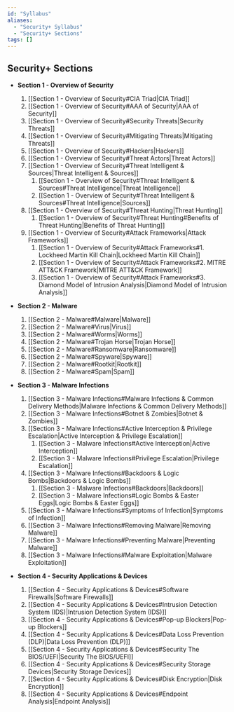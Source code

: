 ```yaml
---
id: "Syllabus"
aliases:
  - "Security+ Syllabus"
  - "Security+ Sections"
tags: []
---
```

## Security+ Sections
+ **Section 1 - Overview of Security**
    1. [[Section 1 - Overview of Security#CIA Triad|CIA Triad]]
    2. [[Section 1 - Overview of Security#AAA of Security|AAA of Security]]
    3. [[Section 1 - Overview of Security#Security Threats|Security Threats]]
    4. [[Section 1 - Overview of Security#Mitigating Threats|Mitigating Threats]]
    5. [[Section 1 - Overview of Security#Hackers|Hackers]]
    6. [[Section 1 - Overview of Security#Threat Actors|Threat Actors]]
    7. [[Section 1 - Overview of Security#Threat Intelligent & Sources|Threat Intelligent & Sources]]
        1. [[Section 1 - Overview of Security#Threat Intelligent & Sources#Threat Intelligence|Threat Intelligence]]
        2. [[Section 1 - Overview of Security#Threat Intelligent & Sources#Threat Intelligence|Sources]]
    8. [[Section 1 - Overview of Security#Threat Hunting|Threat Hunting]]
        1. [[Section 1 - Overview of Security#Threat Hunting#Benefits of Threat Hunting|Benefits of Threat Hunting]]
    9. [[Section 1 - Overview of Security#Attack Frameworks|Attack Frameworks]]
        1. [[Section 1 - Overview of Security#Attack Frameworks#1. Lockheed Martin Kill Chain|Lockheed Martin Kill Chain]]
        2. [[Section 1 - Overview of Security#Attack Frameworks#2. MITRE ATT&CK Framework|MITRE ATT&CK Framework]]
        3. [[Section 1 - Overview of Security#Attack Frameworks#3. Diamond Model of Intrusion Analysis|Diamond Model of Intrusion Analysis]]

+ **Section 2 - Malware**
    1. [[Section 2 - Malware#Malware|Malware]]
    2. [[Section 2 - Malware#Virus|Virus]]
    3. [[Section 2 - Malware#Worms|Worms]]
    4. [[Section 2 - Malware#Trojan Horse|Trojan Horse]]
    5. [[Section 2 - Malware#Ransomware|Ransomware]]
    6. [[Section 2 - Malware#Spyware|Spyware]]
    7. [[Section 2 - Malware#Rootkit|Rootkit]]
    8. [[Section 2 - Malware#Spam|Spam]]

+ **Section 3 - Malware Infections**
    1. [[Section 3 - Malware Infections#Malware Infections & Common Delivery Methods|Malware Infections & Common Delivery Methods]]
    2. [[Section 3 - Malware Infections#Botnet & Zombies|Botnet & Zombies]]
    3. [[Section 3 - Malware Infections#Active Interception & Privilege Escalation|Active Interception & Privilege Escalation]]
        1. [[Section 3 - Malware Infections#Active Interception|Active Interception]]
        2. [[Section 3 - Malware Infections#Privilege Escalation|Privilege Escalation]]
    4. [[Section 3 - Malware Infections#Backdoors & Logic Bombs|Backdoors & Logic Bombs]]
        1. [[Section 3 - Malware Infections#Backdoors|Backdoors]]
        2. [[Section 3 - Malware Infections#Logic Bombs & Easter Eggs|Logic Bombs & Easter Eggs]]
    5. [[Section 3 - Malware Infections#Symptoms of Infection|Symptoms of Infection]]
    6. [[Section 3 - Malware Infections#Removing Malware|Removing Malware]]
    7. [[Section 3 - Malware Infections#Preventing Malware|Preventing Malware]]
    8. [[Section 3 - Malware Infections#Malware Exploitation|Malware Exploitation]]

+ **Section 4 - Security Applications & Devices**
    1. [[Section 4 - Security Applications & Devices#Software Firewalls|Software Firewalls]]
    2. [[Section 4 - Security Applications & Devices#Intrusion Detection System (IDS)|Intrusion Detection System (IDS)]]
    3. [[Section 4 - Security Applications & Devices#Pop-up Blockers|Pop-up Blockers]]
    4. [[Section 4 - Security Applications & Devices#Data Loss Prevention (DLP)|Data Loss Prevention (DLP)]]
    5. [[Section 4 - Security Applications & Devices#Security The BIOS/UEFI|Security The BIOS/UEFI]]
    6. [[Section 4 - Security Applications & Devices#Security Storage Devices|Security Storage Devices]]
    7. [[Section 4 - Security Applications & Devices#Disk Encryption|Disk Encryption]]
    8. [[Section 4 - Security Applications & Devices#Endpoint Analysis|Endpoint Analysis]]
